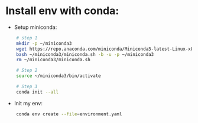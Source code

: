 # Install env with conda:
- Setup miniconda: 
```bash
    # step 1
    mkdir -p ~/miniconda3
    wget https://repo.anaconda.com/miniconda/Miniconda3-latest-Linux-x86_64.sh -O ~/miniconda3/miniconda.sh
    bash ~/miniconda3/miniconda.sh -b -u -p ~/miniconda3
    rm ~/miniconda3/miniconda.sh

    # Step 2
    source ~/miniconda3/bin/activate

    # Step 3
    conda init --all
```
- Init my env:
```bash
    conda env create --file=environment.yaml
```